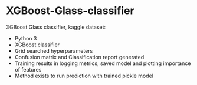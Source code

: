 # XGBoost-Glass-classifier

XGBoost Glass classifier, kaggle dataset:
* Python 3
* XGBoost classifier
* Grid searched hyperparameters 
* Confusion matrix and Classification report generated
* Training results in logging metrics, saved model and plotting importance of features
* Method exists to run prediction with trained pickle model
